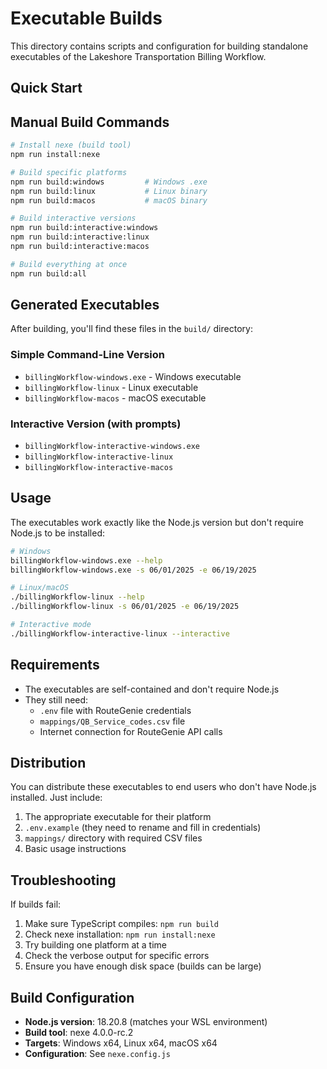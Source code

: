 # Executable Builds

This directory contains scripts and configuration for building standalone executables of the Lakeshore Transportation Billing Workflow.

## Quick Start

## Manual Build Commands

```bash
# Install nexe (build tool)
npm run install:nexe

# Build specific platforms
npm run build:windows         # Windows .exe
npm run build:linux           # Linux binary
npm run build:macos           # macOS binary

# Build interactive versions
npm run build:interactive:windows
npm run build:interactive:linux  
npm run build:interactive:macos

# Build everything at once
npm run build:all
```

## Generated Executables

After building, you'll find these files in the `build/` directory:

### Simple Command-Line Version
- `billingWorkflow-windows.exe` - Windows executable
- `billingWorkflow-linux` - Linux executable  
- `billingWorkflow-macos` - macOS executable

### Interactive Version (with prompts)
- `billingWorkflow-interactive-windows.exe`
- `billingWorkflow-interactive-linux`
- `billingWorkflow-interactive-macos`

## Usage

The executables work exactly like the Node.js version but don't require Node.js to be installed:

```bash
# Windows
billingWorkflow-windows.exe --help
billingWorkflow-windows.exe -s 06/01/2025 -e 06/19/2025

# Linux/macOS
./billingWorkflow-linux --help
./billingWorkflow-linux -s 06/01/2025 -e 06/19/2025

# Interactive mode
./billingWorkflow-interactive-linux --interactive
```

## Requirements

- The executables are self-contained and don't require Node.js
- They still need:
  - `.env` file with RouteGenie credentials
  - `mappings/QB_Service_codes.csv` file
  - Internet connection for RouteGenie API calls

## Distribution

You can distribute these executables to end users who don't have Node.js installed. Just include:

1. The appropriate executable for their platform
2. `.env.example` (they need to rename and fill in credentials)
3. `mappings/` directory with required CSV files
4. Basic usage instructions

## Troubleshooting

If builds fail:

1. Make sure TypeScript compiles: `npm run build`
2. Check nexe installation: `npm run install:nexe`
3. Try building one platform at a time
4. Check the verbose output for specific errors
5. Ensure you have enough disk space (builds can be large)

## Build Configuration

- **Node.js version**: 18.20.8 (matches your WSL environment)
- **Build tool**: nexe 4.0.0-rc.2
- **Targets**: Windows x64, Linux x64, macOS x64
- **Configuration**: See `nexe.config.js`
